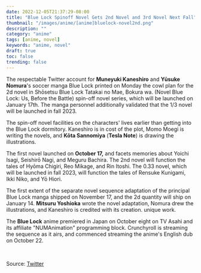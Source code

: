 ```yaml
---
date: 2022-12-05T21:37:29-08:00
title: "Blue Lock Spinoff Novel Gets 2nd Novel and 3rd Novel Next Fall"
thumbnail: "/images/anime/[anime]bluelock-novel2nd.png"
description: ""
category: "anime"
tags: [anime, novel]
keywords: "anime, novel"
draft: true
toc: false
trending: false
---
```


The respectable Twitter account for **Muneyuki Kaneshiro** and **Yūsuke Nomura**'s soccer manga Blue Lock printed on Monday the cowl plan for the 2d novel in Shōsetsu Blue Lock Tatakai no Mae, Bokura wa. (Novel Blue Lock: Us, Before the Battle) spin-off novel series, which will be launched on January 17th. The manga personnel additionally validated that the 1/3 novel will be launched in fall 2023.

The spin-off novel facilities on the characters' lives earlier than getting into the Blue Lock dormitory. Kaneshiro is in cost of the plot, Momo Moegi is writing the novels, and **Kōta Sannomiya** (**Tesla Note**) is drawing the illustrations.

The first novel launched on **October 17,** and facets memories about Yoichi Isagi, Seishirō Nagi, and Meguru Bachira. The 2nd novel will function the tales of Hyōma Chigiri, Reo Mikage, and Rin Itoshi. The 0.33 novel, which will be launched in fall 2023, will function the tales of Rensuke Kunigami, Ikki Niko, and Yō Hiori.

The first extent of the separate novel sequence adaptation of the principal Blue Lock manga shipped on November 17, and the 2d quantity will ship on January 14. **Mitsuru Yoshioka** wrote the novel adaptation, Nomura drew the illustrations, and Kaneshiro is credited with its creation. unique work.

The **Blue Lock** anime premiered in Japan on October eight on TV Asahi and its affiliate "NUMAnimation" programming block. Crunchyroll is streaming the sequence as it airs, and commenced streaming the anime's English dub on October 22.

&nbsp;

Source: [Twitter](https://twitter.com/BLUELOCK_WM/status/1599676783150137346)